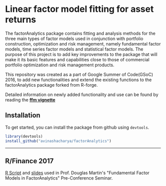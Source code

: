 
# Linear factor model fitting for asset returns

The factorAnalytics package contains fitting and analysis methods for the three main types of factor models used in conjunction with portfolio construction, optimization and risk management, namely fundamental factor models, time series factor models and statistical factor models. The purpose of this project is to add key improvements to the package that will make it its basic features and capabilities close to those of commercial portfolio optimization and risk management products.



This repository was created as a part of Google Summer of Code(GSoC) 2016, to add new functionalities and extend the existing functions to the factorAnalytics package forked from R-forge. 

Detailed information on newly added functionality and use can be found by reading the **[ffm vignette](https://github.com/AvinashAcharya/factorAnalytics/blob/master/vignettes/ffmVignette-GSoC-2016.pdf)**

Installation
------------

To get started, you can install the package from github using `devtools`.

``` r
library(devtools)
install_github("avinashacharya/factorAnalytics")
```

------------

R/Finance 2017
------------

[R Script](https://www.dropbox.com/s/jv809g196iyqo0k/FFM%20Talk%20Rcode%20R-finance2017.R?dl=0) and [slides](https://www.dropbox.com/s/gh4y8a6e9bcxwnv/ffmTalk%20RinFinance%202017.pdf?dl=0) used in Prof. Douglas Martin's "Fundamental Factor Models in FactorAnalytics" Pre-Conference Seminar.